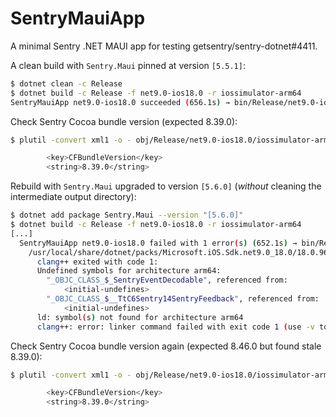 # SentryMauiApp

A minimal Sentry .NET MAUI app for testing getsentry/sentry-dotnet#4411.

A clean build with `Sentry.Maui` pinned at version `[5.5.1]`:
```sh
$ dotnet clean -c Release
$ dotnet build -c Release -f net9.0-ios18.0 -r iossimulator-arm64
SentryMauiApp net9.0-ios18.0 succeeded (656.1s) → bin/Release/net9.0-ios18.0/iossimulator-arm64/SentryMauiApp.dll
```

Check Sentry Cocoa bundle version (expected 8.39.0):
```sh
$ plutil -convert xml1 -o - obj/Release/net9.0-ios18.0/iossimulator-arm64/Sentry.Bindings.Cocoa.resources.zip/Sentry-Dynamic.xcframework/ios-arm64_x86_64-simulator/Sentry.framework/Info.plist | $ grep CFBundleVersion -A1

        <key>CFBundleVersion</key>
        <string>8.39.0</string>
```

Rebuild with `Sentry.Maui` upgraded to version `[5.6.0]` (_without_ cleaning the intermediate output directory):
```sh
$ dotnet add package Sentry.Maui --version "[5.6.0]"
$ dotnet build -c Release -f net9.0-ios18.0 -r iossimulator-arm64
[...]
  SentryMauiApp net9.0-ios18.0 failed with 1 error(s) (652.1s) → bin/Release/net9.0-ios18.0/iossimulator-arm64/SentryMauiApp.dll
    /usr/local/share/dotnet/packs/Microsoft.iOS.Sdk.net9.0_18.0/18.0.9617/targets/Xamarin.Shared.Sdk.targets(1663,3): error :
      clang++ exited with code 1:
      Undefined symbols for architecture arm64:
        "_OBJC_CLASS_$_SentryEventDecodable", referenced from:
            <initial-undefines>
        "_OBJC_CLASS_$__TtC6Sentry14SentryFeedback", referenced from:
            <initial-undefines>
      ld: symbol(s) not found for architecture arm64
      clang++: error: linker command failed with exit code 1 (use -v to see invocation)
```

Check Sentry Cocoa bundle version again (expected 8.46.0 but found stale 8.39.0):
```sh
$ plutil -convert xml1 -o - obj/Release/net9.0-ios18.0/iossimulator-arm64/Sentry.Bindings.Cocoa.resources.zip/Sentry-Dynamic.xcframework/ios-arm64_x86_64-simulator/Sentry.framework/Info.plist | grep CFBundleVersion -A1

        <key>CFBundleVersion</key>
        <string>8.39.0</string>
```
